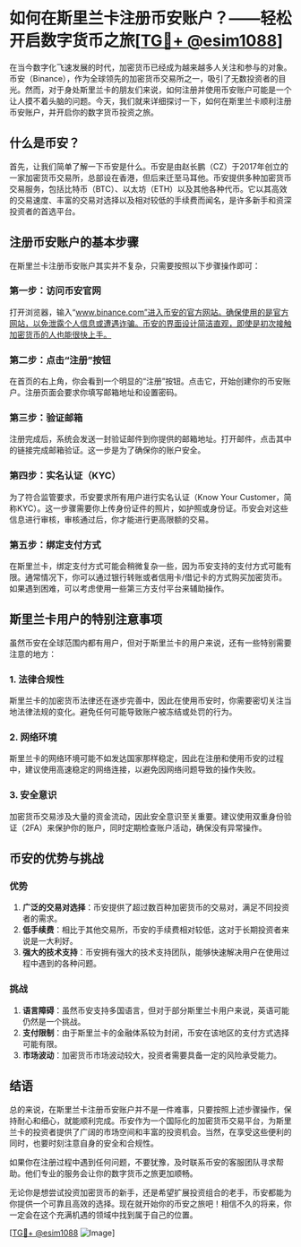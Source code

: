 # 如何在斯里兰卡注册币安账户？——轻松开启数字货币之旅[[TG💪+ @esim1088](https://t.me/s/esim1088)]

在当今数字化飞速发展的时代，加密货币已经成为越来越多人关注和参与的对象。币安（Binance），作为全球领先的加密货币交易所之一，吸引了无数投资者的目光。然而，对于身处斯里兰卡的朋友们来说，如何注册并使用币安账户可能是一个让人摸不着头脑的问题。今天，我们就来详细探讨一下，如何在斯里兰卡顺利注册币安账户，并开启你的数字货币投资之旅。

## 什么是币安？

首先，让我们简单了解一下币安是什么。币安是由赵长鹏（CZ）于2017年创立的一家加密货币交易所，总部设在香港，但后来迁至马耳他。币安提供多种加密货币交易服务，包括比特币（BTC）、以太坊（ETH）以及其他各种代币。它以其高效的交易速度、丰富的交易对选择以及相对较低的手续费而闻名，是许多新手和资深投资者的首选平台。

## 注册币安账户的基本步骤

在斯里兰卡注册币安账户其实并不复杂，只需要按照以下步骤操作即可：

### 第一步：访问币安官网

打开浏览器，输入“www.binance.com”进入币安的官方网站。确保使用的是官方网站，以免泄露个人信息或遭遇诈骗。币安的界面设计简洁直观，即使是初次接触加密货币的人也能很快上手。

### 第二步：点击“注册”按钮

在首页的右上角，你会看到一个明显的“注册”按钮。点击它，开始创建你的币安账户。注册页面会要求你填写邮箱地址和设置密码。

### 第三步：验证邮箱

注册完成后，系统会发送一封验证邮件到你提供的邮箱地址。打开邮件，点击其中的链接完成邮箱验证。这一步是为了确保你的账户安全。

### 第四步：实名认证（KYC）

为了符合监管要求，币安要求所有用户进行实名认证（Know Your Customer，简称KYC）。这一步骤需要你上传身份证件的照片，如护照或身份证。币安会对这些信息进行审核，审核通过后，你才能进行更高限额的交易。

### 第五步：绑定支付方式

在斯里兰卡，绑定支付方式可能会稍微复杂一些，因为币安支持的支付方式可能有限。通常情况下，你可以通过银行转账或者信用卡/借记卡的方式购买加密货币。如果遇到困难，可以考虑使用一些第三方支付平台来辅助操作。

## 斯里兰卡用户的特别注意事项

虽然币安在全球范围内都有用户，但对于斯里兰卡的用户来说，还有一些特别需要注意的地方：

### 1. 法律合规性

斯里兰卡的加密货币法律还在逐步完善中，因此在使用币安时，你需要密切关注当地法律法规的变化。避免任何可能导致账户被冻结或处罚的行为。

### 2. 网络环境

斯里兰卡的网络环境可能不如发达国家那样稳定，因此在注册和使用币安的过程中，建议使用高速稳定的网络连接，以避免因网络问题导致的操作失败。

### 3. 安全意识

加密货币交易涉及大量的资金流动，因此安全意识至关重要。建议使用双重身份验证（2FA）来保护你的账户，同时定期检查账户活动，确保没有异常操作。

## 币安的优势与挑战

### 优势

1. **广泛的交易对选择**：币安提供了超过数百种加密货币的交易对，满足不同投资者的需求。
2. **低手续费**：相比于其他交易所，币安的手续费相对较低，这对于长期投资者来说是一大利好。
3. **强大的技术支持**：币安拥有强大的技术支持团队，能够快速解决用户在使用过程中遇到的各种问题。

### 挑战

1. **语言障碍**：虽然币安支持多国语言，但对于部分斯里兰卡用户来说，英语可能仍然是一个挑战。
2. **支付限制**：由于斯里兰卡的金融体系较为封闭，币安在该地区的支付方式选择可能有限。
3. **市场波动**：加密货币市场波动较大，投资者需要具备一定的风险承受能力。

## 结语

总的来说，在斯里兰卡注册币安账户并不是一件难事，只要按照上述步骤操作，保持耐心和细心，就能顺利完成。币安作为一个国际化的加密货币交易平台，为斯里兰卡的投资者提供了广阔的市场空间和丰富的投资机会。当然，在享受这些便利的同时，也要时刻注意自身的安全和合规性。

如果你在注册过程中遇到任何问题，不要犹豫，及时联系币安的客服团队寻求帮助。他们专业的服务会让你的数字货币之旅更加顺畅。

无论你是想尝试投资加密货币的新手，还是希望扩展投资组合的老手，币安都能为你提供一个可靠且高效的选择。现在就开始你的币安之旅吧！相信不久的将来，你一定会在这个充满机遇的领域中找到属于自己的位置。

[[TG💪+ @esim1088](https://t.me/s/esim1088) ![Image](https://i.postimg.cc/4NQfJmqS/Snipaste-2025-05-13-00-14-12.png)]